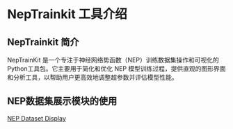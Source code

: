 # NepTrainkit 工具介绍

## NepTrainkit 简介

NepTrainKit 是一个专注于神经网络势函数（NEP）训练数据集操作和可视化的Python工具包。它主要用于简化和优化 NEP 模型训练过程，提供直观的图形界面和分析工具，以帮助用户更高效地调整超参数并评估模型性能。

## NEP数据集展示模块的使用
[NEP Dataset Display](NEP-dataset-display.md)